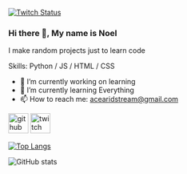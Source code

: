 [![Twitch Status](https://img.shields.io/twitch/status/p3gasi?color=9147FF&logo=twitch&style=for-the-badge)](https://twitch.tv/p3gasi)

### Hi there 👋, My name is Noel
I make random projects just to learn code

Skills: Python / JS / HTML / CSS

- 🔭 I’m currently working on learning
- 🌱 I’m currently learning Everything 
- 📫 How to reach me: acearidstream@gmail.com 


[<img src='https://cdn.jsdelivr.net/npm/simple-icons@3.0.1/icons/github.svg' alt='github' height='40'>](https://github.com/acearid)  [<img src='https://cdn.jsdelivr.net/npm/simple-icons@3.0.1/icons/twitch.svg' alt='twitch' height='40'>](https://www.twitch.tv/p3gasi)  

[![Top Langs](https://github-readme-stats.vercel.app/api/top-langs/?username=acearid&theme=radical)](https://github.com/anuraghazra/github-readme-stats)

![GitHub stats](https://github-readme-stats.vercel.app/api?username=acearid&show_icons=true&count_private&theme=radical)  


